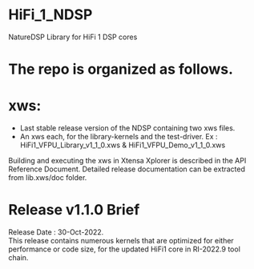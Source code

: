 # HiFi_1_NDSP
NatureDSP Library for HiFi 1 DSP cores

# The repo is organized as follows.

# xws:
  - Last stable release version of the NDSP containing two xws files.
  - An xws each, for the library-kernels and the test-driver.
    Ex : HiFi1_VFPU_Library_v1_1_0.xws & HiFi1_VFPU_Demo_v1_1_0.xws

Building and executing the xws in Xtensa Xplorer is described in the API Reference Document. 
Detailed release documentation can be extracted from lib.xws/doc folder.

# Release v1.1.0 Brief
Release Date : 30-Oct-2022.  
This release contains numerous kernels that are optimized for either performance or code size, 
for the updated HiFi1 core in RI-2022.9 tool chain. 
